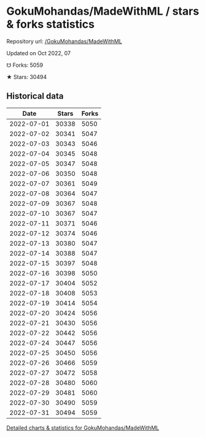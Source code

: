 # GokuMohandas/MadeWithML / stars & forks statistics

Repository url: [/GokuMohandas/MadeWithML](https://github.com/GokuMohandas/MadeWithML)

Updated on Oct 2022, 07

☋ Forks: 5059

★ Stars: 30494

## Historical data
| Date | Stars | Forks |
|------|-------|-------|
| 2022-07-01 | 30338 | 5050 | 
| 2022-07-02 | 30341 | 5047 | 
| 2022-07-03 | 30343 | 5046 | 
| 2022-07-04 | 30345 | 5048 | 
| 2022-07-05 | 30347 | 5048 | 
| 2022-07-06 | 30350 | 5048 | 
| 2022-07-07 | 30361 | 5049 | 
| 2022-07-08 | 30364 | 5047 | 
| 2022-07-09 | 30367 | 5048 | 
| 2022-07-10 | 30367 | 5047 | 
| 2022-07-11 | 30371 | 5046 | 
| 2022-07-12 | 30374 | 5046 | 
| 2022-07-13 | 30380 | 5047 | 
| 2022-07-14 | 30388 | 5047 | 
| 2022-07-15 | 30397 | 5048 | 
| 2022-07-16 | 30398 | 5050 | 
| 2022-07-17 | 30404 | 5052 | 
| 2022-07-18 | 30408 | 5053 | 
| 2022-07-19 | 30414 | 5054 | 
| 2022-07-20 | 30424 | 5056 | 
| 2022-07-21 | 30430 | 5056 | 
| 2022-07-22 | 30442 | 5056 | 
| 2022-07-24 | 30447 | 5056 | 
| 2022-07-25 | 30450 | 5056 | 
| 2022-07-26 | 30466 | 5059 | 
| 2022-07-27 | 30472 | 5058 | 
| 2022-07-28 | 30480 | 5060 | 
| 2022-07-29 | 30481 | 5060 | 
| 2022-07-30 | 30490 | 5059 | 
| 2022-07-31 | 30494 | 5059 | 


[Detailed charts & statistics for GokuMohandas/MadeWithML](https://reviewgithub.com/rep/GokuMohandas/MadeWithML)
